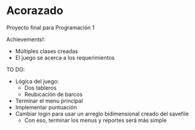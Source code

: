 # Acorazado
Proyecto final para Programación 1

Achievements!:
* Múltiples clases creadas
* El juego se acerca a los requerimientos

TO DO:
- Lógica del juego:
  - Dos tableros
  - Reubicación de barcos
- Terminar el menu principal
- Implementar puntuación
- Cambiar login para usar un arreglo bidimensional creado del savefile
  - Con eso, terminar los menus y reportes será más simple


